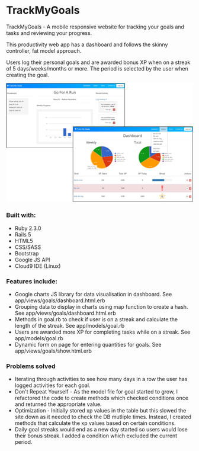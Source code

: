 # TrackMyGoals

TrackMyGoals - A mobile responsive website for tracking your goals and tasks and reviewing your progress.

This productivity web app has a dashboard and follows the skinny controller, fat model approach. 

Users log their personal goals and are awarded bonus XP when on a streak of 5 days/weeks/months or more. The period is selected by the user when creating the goal.

![Alt text](app/assets/images/trackmygoals_screenshots.jpg "TrackMyGoals Screenshots")

### Built with:
* Ruby 2.3.0
* Rails 5
* HTML5
* CSS/SASS
* Bootstrap
* Google JS API
* Cloud9 IDE (Linux)

### Features include:
* Google charts JS library for data visualisation in dashboard. See app/views/goals/dashboard.html.erb
* Grouping data to display in charts using map function to create a hash. See app/views/goals/dashboard.html.erb
* Methods in goal.rb to check if user is on a streak and calculate the length of the streak. See app/models/goal.rb
* Users are awarded more XP for completing tasks while on a streak. See app/models/goal.rb
* Dynamic form on page for entering quantities for goals. See app/views/goals/show.html.erb

### Problems solved
* Iterating through activities to see how many days in a row the user has logged activities for each goal.
* Don't Repeat Yourself - As the model file for goal started to grow, I refactored the code to create methods which checked conditions once and returned the appropriate value.
* Optimization - Initially stored xp values in the table but this slowed the site down as it needed to check the DB mutliple times. Instead, I created methods that calculate the xp values based on certain conditions.
* Daily goal streaks would end as a new day started so users would lose their bonus streak. I added a condition which excluded the current period.